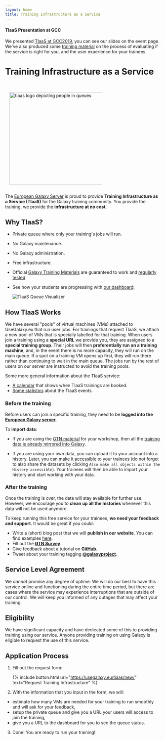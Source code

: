 ```yaml
---
layout: home
title: Training Infrastructure as a Service
---
```


<div class="alert alert-success" style="margin-top: 0.5em">
<h4>TIaaS Presentation at GCC</h4>
We presented <a href="https://gcc2019.sched.com/event/Rsld/training-infrastructure-as-a-service" target="_blank">TIaaS at GCC2019</a>, you can see our slides on the event page. We've also produced some <a href="https://training.galaxyproject.org/training-material/topics/instructors/tutorials/setup-tiaas-for-training/tutorial.html" target="_blank">training material</a> on the process of evaluating if the service is right for you, and the user experience for your trainees.
</div>



# Training Infrastructure as a Service

<br>
<img src="/assets/media/tiaas-logo.png" alt="tiaas logo depicting people in queues" width="300em" style="margin: 1em">
<br>

The [European Galaxy Server](https://usegalaxy.eu) is proud to provide __Training Infrastructure as a Service (TIaaS)__ for the Galaxy training community.
You provide the training, we provide the __infrastructure at no cost__.



## Why TIaaS?

- Private queue where only your training's jobs will run.
- No Galaxy maintenance.
- No Galaxy administration.
- Free infrastructure.
- Official [Galaxy Training Materials](https://training.galaxyproject.org) are guaranteed to work and [regularly tested](https://github.com/usegalaxy-eu/workflow-testing/).
- See how your students are progressing with [our dashboard](/posts/2019/06/17/tiaas-queue/):

  ![TIaaS Queue Visualizer](/assets/media/tiaas-queue.png)



## How TIaaS Works

We have several "pools" of virtual machines (VMs) attached to UseGalaxy.eu that run user jobs. For trainings that request TIaaS, we attach a new pool of VMs that is specially labelled for that training. When users join a training using a __special URL__ we provide you, they are assigned to a __special training group__. Their jobs will then __preferentially run on a training machine__, and, in the event there is no more capacity, they
will run on the main queue. If a spot on a training VM opens up first, they
will run there rather than continuing to wait in the main queue. The jobs run by the rest of users on our server are instructed to avoid the training pools.

Some more general information about the TIaaS service:

- [A calendar](https://usegalaxy.eu/tiaas/calendar/) that shows when TIaaS trainings are booked.
- [Some statistics](https://usegalaxy.eu/tiaas/stats/) about the TIaaS events.

### Before the training

Before users can join a specific training, they need to be __logged into the [European Galaxy server](https://usegalaxy.eu/)__.

To __import data__:

- If you are using the [GTN material](training.galaxyproject.org/) for
your workshop, then all the [training data is already mirrored into Galaxy](https://usegalaxy.eu/library/folders/Fa21272e5bd712216).

- If you are using your own data, you can upload it to your account
into a history. Later, you can [make it accessible](https://usegalaxy.eu/histories/sharing) to your trainees (do not
forget to also share the datasets by clicking `Also make all objects within the History accessible`). Your trainees will then be able to import
your history and start working with your data.



### After the training

Once the training is over, the data will stay available for further use. However, we encourage you to __clean up all the histories__ whenever this data will not be used anymore.

To keep running this free service for your trainees, __we need your feedback and support__. It would be great if you could:

- Write a (short) blog post that we will __publish in our website__. You can find examples [here](/news?tag=TIaaS).
- Fill out the [__GTN Survey__](https://galaxyproject.org/news/2020-01-training-feedback/).
- Give feedback about a tutorial on [__GitHub__](https://github.com/galaxyproject/training-material/issues/1452).
- Tweet about your training tagging [__@galaxyproject__](https://twitter.com/galaxyproject).



## Service Level Agreement

We *cannot* promise any degree of uptime. We will do our best to have this service online and functioning during the entire time period, but there are cases where the service may experience interruptions that are outside of our control. We will keep you informed of any outages that may affect your training.



## Eligibility

We have significant capacity and have dedicated some of this to providing
training using our service. Anyone providing training on using Galaxy is
eligible to request the use of this service.



## Application Process

1. Fill out the request form:

   {% include button.html url="https://usegalaxy.eu/tiaas/new/" text="Request Training Infrastructure" %}

2. With the information that you input in the form, we will:
  - estimate how many VMs are needed for your training to run smoothly and will ask for your feedback,
  - setup the private queue and give you a URL your users will access to join the training,
  - give you a URL to the dashboard for you to see the queue status.

3. Done! You are ready to run your training!
